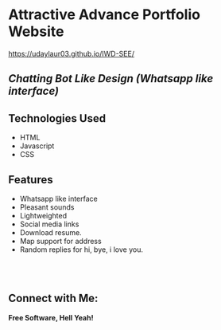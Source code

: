 # Attractive Advance Portfolio Website
https://udaylaur03.github.io/IWD-SEE/
## _Chatting Bot Like Design (Whatsapp like interface)_


## Technologies Used

- HTML
- Javascript
- CSS

## Features

- Whatsapp like interface
- Pleasant sounds
- Lightweighted
- Social media links
- Download resume.
- Map support for address
- Random replies for hi, bye, i love you.

<br><br>

## Connect with Me: 


**Free Software, Hell Yeah!**
